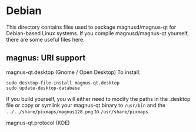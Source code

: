 
Debian
====================
This directory contains files used to package magnusd/magnus-qt
for Debian-based Linux systems. If you compile magnusd/magnus-qt yourself, there are some useful files here.

## magnus: URI support ##


magnus-qt.desktop  (Gnome / Open Desktop)
To install:

	sudo desktop-file-install magnus-qt.desktop
	sudo update-desktop-database

If you build yourself, you will either need to modify the paths in
the .desktop file or copy or symlink your magnus-qt binary to `/usr/bin`
and the `../../share/pixmaps/magnus128.png` to `/usr/share/pixmaps`

magnus-qt.protocol (KDE)

